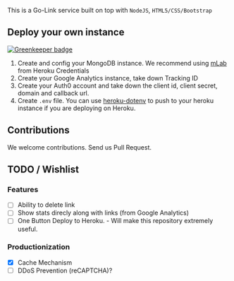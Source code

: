 This is a Go-Link service built on top with `NodeJS`, `HTML5/CSS/Bootstrap`


## Deploy your own instance

[![Greenkeeper badge](https://badges.greenkeeper.io/xinbenlv/open-golinks.svg)](https://greenkeeper.io/)

1. Create and config your MongoDB instance. We recommend using [mLab](https://mlab.com/) from Heroku Credentials
2. Create your Google Analytics instance, take down Tracking ID
3. Create your Auth0 account and take down the client id, client secret, domain and callback url.
4. Create `.env` file. You can use [heroku-dotenv](https://www.npmjs.com/package/heroku-dotenv) to push to your heroku instance if you are deploying on Heroku.


## Contributions
We welcome contributions. Send us Pull Request.

## TODO / Wishlist

### Features
 - [ ] Ability to delete link
 - [ ] Show stats direcly along with links (from Google Analytics)
 - [ ] One Button Deploy to Heroku. -  Will make this repository extremely useful.
 
### Productionization
 - [X] Cache Mechanism
 - [ ] DDoS Prevention (reCAPTCHA)?
